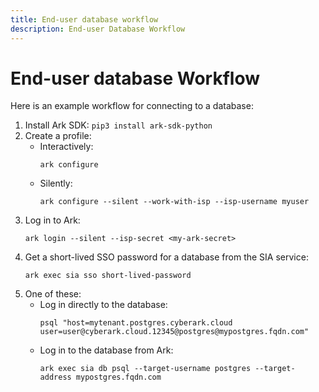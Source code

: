 ```yaml
---
title: End-user database workflow
description: End-user Database Workflow
---
```


# End-user database Workflow
Here is an example workflow for connecting to a database:

1. Install Ark SDK: `pip3 install ark-sdk-python`
1. Create a profile:  
    * Interactively:
        ```shell linenums="0"
        ark configure
        ```
    * Silently:
        ```shell linenums="0"
        ark configure --silent --work-with-isp --isp-username myuser
        ```
1. Log in to Ark:
    ```shell linenums="0"
    ark login --silent --isp-secret <my-ark-secret>
    ```
1. Get a short-lived SSO password for a database from the SIA service:
    ```shell linenums="0"
    ark exec sia sso short-lived-password
    ```
1. One of these:
    * Log in directly to the database:
        ```shell linenums="0"
        psql "host=mytenant.postgres.cyberark.cloud user=user@cyberark.cloud.12345@postgres@mypostgres.fqdn.com"
        ```
    * Log in to the database from Ark:
        ```shell linenums="0"
        ark exec sia db psql --target-username postgres --target-address mypostgres.fqdn.com
        ```